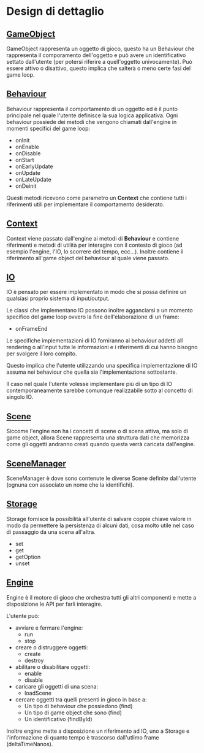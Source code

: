 # Design di dettaglio

## [GameObject](../src/main/scala/GameObject.scala)
GameObject rappresenta un oggetto di gioco, questo ha un Behaviour che rappresenta il comporamento dell'oggetto e può avere un identificativo settato dall'utente (per potersi riferire a quell'oggetto univocamente).
Può essere attivo o disattivo, questo implica che salterà o meno certe fasi del game loop.

## [Behaviour](../src/main/scala/Behaviour.scala)
Behaviour rappresenta il comportamento di un oggetto ed è il punto principale nel quale l'utente definisce la sua logica applicativa.
Ogni behaviour possiede dei metodi che vengono chiamati dall'engine in momenti specifici del game loop:
- onInit
- onEnable
- onDisable
- onStart
- onEarlyUpdate
- onUpdate
- onLateUpdate
- onDeinit

Questi metodi ricevono come parametro un **Context** che contiene tutti i riferimenti utili per implementare il comportamento desiderato.

## [Context](../src/main/scala/Context.scala)
Context viene passato dall'engine ai metodi di **Behaviour** e contiene riferimenti e metodi di utilità per interagire con il contesto di gioco (ad esempio l'engine, l'IO, lo scorrere del tempo, ecc...).
Inoltre contiene il riferimento all'game object del behaviour al quale viene passato.

## [IO](../src/main/scala/IO.scala)
IO è pensato per essere implementato in modo che si possa definire un qualsiasi proprio sistema di input/output.

Le classi che implementano IO possono inoltre agganciarsi a un momento specifico del game loop ovvero la fine dell'elaborazione di un frame:
- onFrameEnd

Le specifiche implementazioni di IO forniranno ai behaviour addetti all rendering o all'input tutte le informazioni e i riferimenti di cui hanno bisogno per svolgere il loro compito.

Questo implica che l'utente utilizzando una specifica implementazione di IO assuma nei behaviour che quella sia l'implementazione sottostante.

Il caso nel quale l'utente volesse implementare più di un tipo di IO contemporaneamente sarebbe comunque realizzabile sotto al concetto di singolo IO.

## [Scene](../src/main/scala/Scene.scala)
Siccome l'engine non ha i concetti di scene o di scena attiva, ma solo di game object, allora Scene rappresenta una struttura dati che memorizza come gli oggetti andranno creati quando questa verrà caricata dall'engine.

## [SceneManager](../src/main/scala/SceneManager.scala)
SceneManager è dove sono contenute le diverse Scene definite dall'utente (ognuna con associato un nome che la identifichi).

## [Storage](../src/main/scala/Storage.scala)
Storage fornisce la possibilità all'utente di salvare coppie chiave valore in modo da permettere la persistenza di alcuni dati, cosa molto utile nel caso di passaggio da una scena all'altra.
- set
- get
- getOption
- unset

## [Engine](../src/main/scala/Engine.scala)
Engine è il motore di gioco che orchestra tutti gli altri componenti e mette a disposizione le API per farli interagire.

L'utente può:
- avviare e fermare l'engine:
    - run
    - stop
- creare o distruggere oggetti:
    - create
    - destroy
- abilitare o disabilitare oggetti:
    - enable
    - disable
- caricare gli oggetti di una scena:
    - loadScene
- cercare oggetti tra quelli presenti in gioco in base a:
    - Un tipo di behaviour che possiedono (find)
    - Un tipo di game object che sono (find)
    - Un identificativo (findById)

Inoltre engine mette a disposizione un riferimento ad IO, uno a Storage e l'informazione di quanto tempo è trascorso dall'utlimo frame (deltaTimeNanos).
